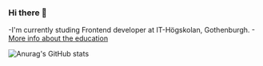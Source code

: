 ### Hi there 👋
-I'm currently studing Frontend developer at IT-Högskolan, Gothenburgh.
-[More info about the education](https://www.iths.se/courses/frontend/)

![Anurag's GitHub stats](https://github-readme-stats.vercel.app/api?username=JerkaSav&show_icons=true&theme=radical)
<!--
**JerkaSav/JerkaSav** is a ✨ _special_ ✨ repository because its `README.md` (this file) appears on your GitHub profile.

Here are some ideas to get you started:

- 🔭 I’m currently working on ...
- 🌱 I’m currently learning ...
- 👯 I’m looking to collaborate on ...
- 🤔 I’m looking for help with ...
- 💬 Ask me about ...
- 📫 How to reach me: ...
- 😄 Pronouns: ...
- ⚡ Fun fact: ...
-->
